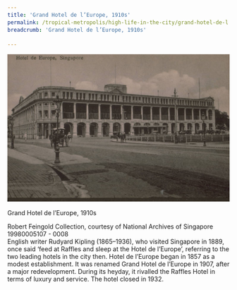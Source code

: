 ```yaml
---
title: 'Grand Hotel de l’Europe, 1910s'
permalink: /tropical-metropolis/high-life-in-the-city/grand-hotel-de-l''europe-1910s/
breadcrumb: 'Grand Hotel de l’Europe, 1910s'

---
```



![Grand Hotel de l’Europe, 1910s](/images/sub2-3-hotel-de-europe.jpg)
<div class="custom-caption">
<div><p>Grand Hotel de l’Europe, 1910s</p></div>
<div>Robert Feingold Collection, courtesy of National Archives of Singapore</div>
<div>19980005107 - 0008</div>
</div>
English writer Rudyard Kipling (1865–1936), who visited Singapore in 1889, once said ‘feed at Raffles and sleep at the Hotel de l’Europe’, referring to the two leading hotels in the city then. Hotel de l’Europe began in 1857 as a modest establishment. It was renamed Grand Hotel de l’Europe in 1907, after a major redevelopment. During its heyday, it rivalled the Raffles Hotel in terms of luxury and service. The hotel closed in 1932.

 

